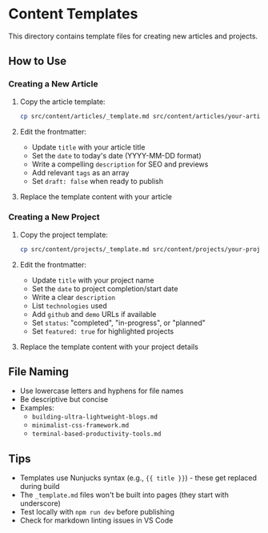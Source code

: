 # Content Templates

This directory contains template files for creating new articles and projects.

## How to Use

### Creating a New Article

1. Copy the article template:

   ```bash
   cp src/content/articles/_template.md src/content/articles/your-article-name.md
   ```

2. Edit the frontmatter:
   - Update `title` with your article title
   - Set the `date` to today's date (YYYY-MM-DD format)
   - Write a compelling `description` for SEO and previews
   - Add relevant `tags` as an array
   - Set `draft: false` when ready to publish

3. Replace the template content with your article

### Creating a New Project

1. Copy the project template:

   ```bash
   cp src/content/projects/_template.md src/content/projects/your-project-name.md
   ```

2. Edit the frontmatter:
   - Update `title` with your project name
   - Set the `date` to project completion/start date
   - Write a clear `description`
   - List `technologies` used
   - Add `github` and `demo` URLs if available
   - Set `status`: "completed", "in-progress", or "planned"
   - Set `featured: true` for highlighted projects

3. Replace the template content with your project details

## File Naming

- Use lowercase letters and hyphens for file names
- Be descriptive but concise
- Examples:
  - `building-ultra-lightweight-blogs.md`
  - `minimalist-css-framework.md`
  - `terminal-based-productivity-tools.md`

## Tips

- Templates use Nunjucks syntax (e.g., `{{ title }}`) - these get replaced during build
- The `_template.md` files won't be built into pages (they start with underscore)
- Test locally with `npm run dev` before publishing
- Check for markdown linting issues in VS Code
